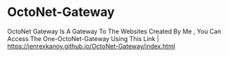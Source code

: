 # OctoNet-Gateway
OctoNet Gateway Is A Gateway To The Websites Created By Me , You Can Access The One-OctoNet-Gateway Using This Link | https://jenrexkanoy.github.io/OctoNet-Gateway/index.html
